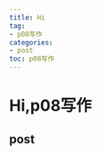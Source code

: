 ```yaml
---
title: Hi
tag: 
- p08写作
categories:
- post
toc: p08写作
---
```

<h1 id="hip08写作">Hi,p08写作</h1>
<h2 id="post">post</h2>
